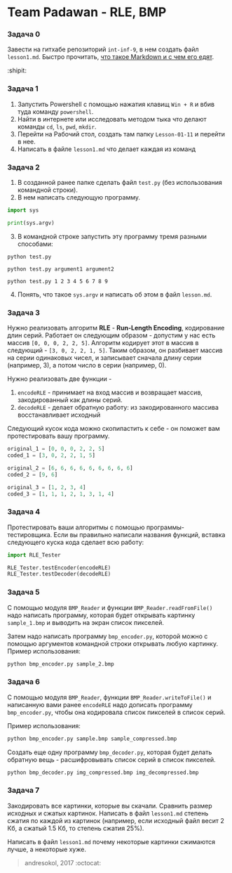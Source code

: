 # Team Padawan - RLE, BMP

### Задача 0

Завести на гитхабе репозиторий `int-inf-9`, в нем создать файл `lesson1.md`. Быстро прочитать, [что такое Markdown и с чем его едят](https://guides.github.com/features/mastering-markdown/).

:shipit:

### Задача 1

1. Запустить Powershell с помощью нажатия клавищ `Win + R` и вбив туда команду `powershell`.
2. Найти в интернете или исследовать методом тыка что делают команды `cd`, `ls`, `pwd`, `mkdir`.
3. Перейти на Рабочий стол, создать там папку `Lesson-01-11` и перейти в нее.
4. Написать в файле `lesson1.md` что делает каждая из команд

### Задача 2

1. В созданной ранее папке сделать файл `test.py` (без использования командной строки).
2. В нем написать следующую программу.    
```python
import sys

print(sys.argv)
``` 
3. В командной строке запустить эту программу тремя разными способами:
```
python test.py
```
```
python test.py argument1 argument2
```
```
python test.py 1 2 3 4 5 6 7 8 9
```
4. Понять, что такое `sys.argv` и написать об этом в файл `lesson.md`.

### Задача 3

Нужно реализовать алгоритм **RLE** - **Run-Length Encoding**, кодирование длин серий. Работает он следующим образом - допустим у нас есть массив `[0, 0, 0, 2, 2, 5]`. Алгоритм кодирует этот в массив в следующий - `[3, 0, 2, 2, 1, 5]`. Таким образом, он разбивает массив на серии одинаковых чисел, и записывает сначала длину серии (например, 3), а потом число в серии (например, 0). 

Нужно реализовать две функции -     
1. `encodeRLE` - принимает на вход массив и возвращает массив, закодированный как длины серий.
2. `decodeRLE` - делает обратную работу: из закодированного массива восстанавливает исходный    

Следующий кусок кода можно скопипастить к себе - он поможет вам протестировать вашу программу.

```python
original_1 = [0, 0, 0, 2, 2, 5]
coded_1 = [3, 0, 2, 2, 1, 5]

original_2 = [6, 6, 6, 6, 6, 6, 6, 6, 6]
coded_2 = [9, 6]

original_3 = [1, 2, 3, 4]
coded_3 = [1, 1, 1, 2, 1, 3, 1, 4]
```

### Задача 4

Протестировать ваши алгоритмы с помощью программы-тестировщика. Если вы правильно написали названия функций, вставка следующего куска кода сделает всю работу:
```python
import RLE_Tester

RLE_Tester.testEncoder(encodeRLE)
RLE_Tester.testDecoder(decodeRLE)
```

### Задача 5

С помощью модуля `BMP_Reader` и функции `BMP_Reader.readFromFile()` надо написать программу, которая будет открывать картинку `sample_1.bmp` и выводить на экран список пикселей.

Затем надо написать программу `bmp_encoder.py`, которой можно с помощью аргументов командной строки открывать любую картинку. Пример использования:
```bash
python bmp_encoder.py sample_2.bmp
```

### Задача 6

С помощью модуля `BMP_Reader`, функции `BMP_Reader.writeToFile()` и написанную вами ранее `encodeRLE` надо дописать программу `bmp_encoder.py`, чтобы она кодировала список пикселей в список серий.

Пример использования:
```bash
python bmp_encoder.py sample.bmp sample_compressed.bmp
```

Создать еще одну программу `bmp_decoder.py`, которая будет делать обратную вещь - расшифровывать список серий в список пикселей.
```bash
python bmp_decoder.py img_compressed.bmp img_decompressed.bmp
```

### Задача 7

Закодировать все картинки, которые вы скачали. Сравнить размер исходных и сжатых картинок. Написать в файл `lesson1.md` степень сжатия по каждой из картинок (например, если исходный файл весит 2 Кб, а сжатый 1.5 Кб, то степень сжатия 25%).

Написать в файл `lesson1.md` почему некоторые картинки сжимаются лучше, а некоторые хуже.


> andresokol, 2017 :octocat: